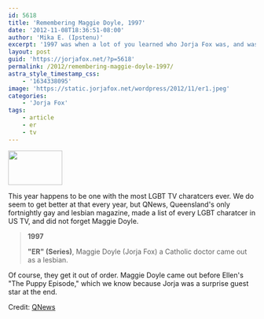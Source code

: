 ```yaml
---
id: 5618
title: 'Remembering Maggie Doyle, 1997'
date: '2012-11-08T18:36:51-08:00'
author: 'Mika E. (Ipstenu)'
excerpt: '1997 was when a lot of you learned who Jorja Fox was, and was really the start of this website''s popularity.'
layout: post
guid: 'https://jorjafox.net/?p=5618'
permalink: /2012/remembering-maggie-doyle-1997/
astra_style_timestamp_css:
    - '1634338095'
image: 'https://static.jorjafox.net/wordpress/2012/11/er1.jpeg'
categories:
    - 'Jorja Fox'
tags:
    - article
    - er
    - tv
---
```


<img class="alignleft size-thumbnail wp-image-5619" title="ER" src="//static.jorjafox.net/wordpress/2012/11/er1-110x70.jpeg" alt="" width="110" height="70" />

This year happens to be one with the most LGBT TV charatcers ever. We do seem to get better at that every year, but QNews, Queensland's only fortnightly gay and lesbian magazine, made a list of every LGBT charatcer in US TV, and did not forget Maggie Doyle.
<blockquote><strong>1997</strong>

<strong>"ER" (Series)</strong>, Maggie Doyle (Jorja Fox) a Catholic doctor came out as a lesbian.</blockquote>
Of course, they get it out of order. Maggie Doyle came out before Ellen's "The Puppy Episode," which we know because Jorja was a surprise guest star at the end.

Credit: <a href="http://qnews.com.au/article/most-lgbt-tv-series-regulars-american-broadcast-history">QNews</a>